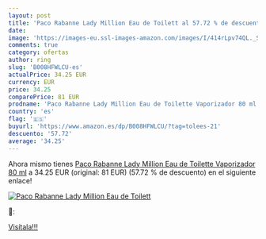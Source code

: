 ```yaml
---
layout: post
title: 'Paco Rabanne Lady Million Eau de Toilett al 57.72 % de descuento'
date: 
image: 'https://images-eu.ssl-images-amazon.com/images/I/414rLpv74QL._SL200_.jpg'
comments: true
category: ofertas
author: ring
slug: 'B008HFWLCU-es'
actualPrice: 34.25 EUR
currency: EUR
price: 34.25
comparePrice: 81 EUR
prodname: 'Paco Rabanne Lady Million Eau de Toilette Vaporizador 80 ml'
country: 'es'
flag: '🇪🇸'
buyurl: 'https://www.amazon.es/dp/B008HFWLCU/?tag=tolees-21'
descuento: '57.72'
average: '34.25'
---
```


Ahora mismo tienes [Paco Rabanne Lady Million Eau de Toilette Vaporizador 80 ml](https://www.amazon.es/dp/B008HFWLCU/?tag=tolees-21) a 34.25 EUR (original: 81 EUR) (57.72 %  de descuento) en el siguiente enlace!

[![Paco Rabanne Lady Million Eau de Toilett](https://images-eu.ssl-images-amazon.com/images/I/414rLpv74QL._SL200_.jpg)](https://www.amazon.es/dp/B008HFWLCU/?tag=tolees-21)

🔎:


[Visítala!!!](https://www.amazon.es/dp/B008HFWLCU/?tag=tolees-21)
